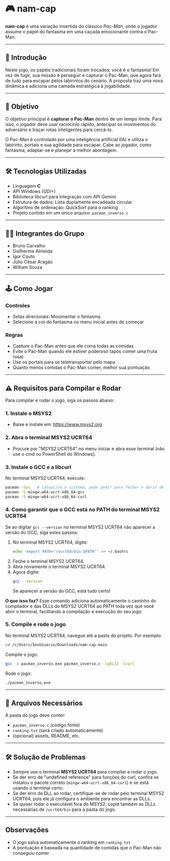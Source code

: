 # 🎮 nam-cap

**nam-cap** é uma variação invertida do clássico *Pac-Man*, onde o jogador assume o papel do fantasma em uma caçada emocionante contra o Pac-Man.

---

## 🧠 Introdução

Neste jogo, os papéis tradicionais foram trocados: você é o fantasma! Em vez de fugir, sua missão é perseguir e capturar o Pac-Man, que agora fará de tudo para escapar pelos labirintos do cenário. A proposta traz uma nova dinâmica e adiciona uma camada estratégica à jogabilidade.

---

## 🎯 Objetivo

O objetivo principal é **capturar o Pac-Man** dentro de um tempo limite. Para isso, o jogador deve usar raciocínio rápido, antecipar os movimentos do adversário e traçar rotas inteligentes para cercá-lo.

O Pac-Man é controlado por uma inteligência artificial (IA) e utiliza o labirinto, portais e sua agilidade para escapar. Cabe ao jogador, como fantasma, adaptar-se e planejar a melhor abordagem.

---

## 🛠️ Tecnologias Utilizadas

- Linguagem **C**
- API Windows (GDI+)
- Biblioteca libcurl para integração com API Gemini
- Estrutura de dados: Lista duplamente encadeada circular
- Algoritmo de ordenação: QuickSort para o ranking
- Projeto contido em um único arquivo: `pacman_inverso.c`

---

## 👨‍💻 Integrantes do Grupo

- Bruno Carvalho  
- Guilherme Almeida  
- Igor Couto  
- Júlio César Aragão  
- William Souza  

---
## 🕹️ Como Jogar

### Controles
- Setas direcionais: Movimentar o fantasma
- Selecione a cor do fantasma no menu inicial antes de começar

### Regras
- Capture o Pac-Man antes que ele coma todas as comidas
- Evite o Pac-Man quando ele estiver poderoso (após comer uma fruta rosa)
- Use os portais para se teletransportar pelo mapa
- Quanto menos comidas o Pac-Man comer, melhor sua pontuação

---

## ⚠️ Requisitos para Compilar e Rodar

Para compilar e rodar o jogo, siga os passos abaixo:

### 1. Instale o MSYS2
- Baixe e instale em: https://www.msys2.org

### 2. Abra o terminal **MSYS2 UCRT64**
- Procure por "MSYS2 UCRT64" no menu iniciar e abra esse terminal (não use o cmd ou PowerShell do Windows).

### 3. Instale o GCC e a libcurl
No terminal MSYS2 UCRT64, execute:
```bash
pacman -Syu   # (atualize o sistema, pode pedir para fechar e abrir de novo)
pacman -S mingw-w64-ucrt-x86_64-gcc
pacman -S mingw-w64-ucrt-x86_64-curl
```

### 4. Como garantir que o GCC está no PATH do terminal MSYS2 UCRT64

Se ao digitar `gcc --version` no terminal MSYS2 UCRT64 não aparecer a versão do GCC, siga estes passos:

1. No terminal MSYS2 UCRT64, digite:
   ```bash
   echo 'export PATH="/ucrt64/bin:$PATH"' >> ~/.bashrc
   ```
2. Feche o terminal MSYS2 UCRT64.
3. Abra novamente o terminal MSYS2 UCRT64.
4. Agora digite:
   ```bash
   gcc --version
   ```
   Se aparecer a versão do GCC, está tudo certo!

**O que isso faz?**
Esse comando adiciona automaticamente o caminho do compilador e das DLLs do MSYS2 UCRT64 ao PATH toda vez que você abrir o terminal, facilitando a compilação e execução do seu jogo.

### 5. Compile e rode o jogo
No terminal MSYS2 UCRT64, navegue até a pasta do projeto. Por exemplo:
```bash
cd /c/Users/SeuUsuario/Downloads/nam-cap-main
```
Compile o jogo:
```bash
gcc -o pacman_inverso.exe pacman_inverso.c -lgdi32 -lcurl
```
Rode o jogo:
```bash
./pacman_inverso.exe
```

---

## 📁 Arquivos Necessários
A pasta do jogo deve conter:
- `pacman_inverso.c` (código fonte)
- `ranking.txt` (será criado automaticamente)
- (opcional) assets, README, etc.

---

## 🛠️ Solução de Problemas
- Sempre use o terminal **MSYS2 UCRT64** para compilar e rodar o jogo.
- Se der erro de "undefined reference" para funções do curl, confira se instalou o pacote correto (`mingw-w64-ucrt-x86_64-curl`) e se está usando o terminal certo.
- Se der erro de DLL ao rodar, certifique-se de rodar pelo terminal MSYS2 UCRT64, pois ele já configura o ambiente para encontrar as DLLs.
- Se quiser rodar o executável fora do MSYS2, copie também as DLLs necessárias de `/ucrt64/bin` para a pasta do jogo.

---

## Observações
- O jogo salva automaticamente o ranking em `ranking.txt`
- A pontuação é baseada na quantidade de comidas que o Pac-Man não conseguiu comer
